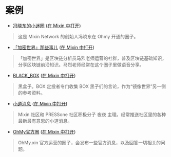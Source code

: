 # 案例

- [冯晓东的小迷圈](https://ohmy.xin/circles/4564316) ([在 Mixin 中打开](https://mixin.one/users/58aea6a6-c4e1-4fd9-9671-d1a277dd5643))

> 这是 Mixin Network 的创始人冯晓东在 Ohmy 开通的圈子。

- [「加密世界」那些事儿](https://ohmy.xin/circles/4293456) ([在 Mixin 中打开](https://mixin.one/users/63c43a62-8b24-4e10-8303-0b6df7ed8667))

> 「加密世界」是区块链分析员马烈老师运营的社群，普及区块链基础知识，分享区块链前沿知识。马烈老师经常在这个圈子里做语音分享。

- [BLACK_BOX](https://ohmy.xin/circles/3214034) ([在 Mixin 中打开](https://mixin.one/users/51b26d48-8ff4-44d7-afe0-7246dc1ac892))

> 黑盒子。BOX 定投者专门收集 BOX 黑子们的言论，作为“镜像世界”另一侧的参考资料。

- [小道消息](https://ohmy.xin/circles/8103714) ([在 Mixin 中打开](https://mixin.one/users/53dabe3b-7473-4f54-8606-ca559b8671a4))

> Mixin 社区和 PRESSone 社区积极分子 夜夜 主理。经常推送社区里的各种最新最有意思的小道消息。

- [OhMy官方圈](https://ohmy.xin/circles/997103) ([在 Mixin 中打开](https://mixin.one/users/93c804ce-9817-444f-9039-096d8f422c11))

> OhMy.xin 官方运营的圈子，会发布一些官方消息，以及回答一切相关的问题。
